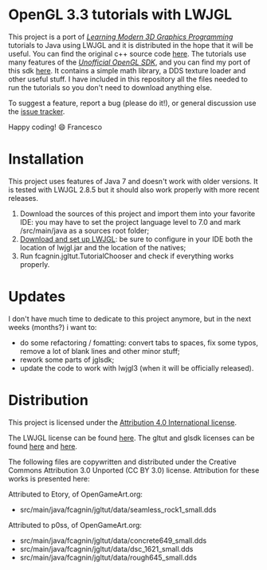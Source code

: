 OpenGL 3.3 tutorials with LWJGL
=
This project is a port of *[Learning Modern 3D Graphics Programming](http://www.arcsynthesis.org/gltut/index.html)* tutorials to Java using LWJGL and it is distributed in the hope that it will be useful. You can find the original c++ source code [here](https://bitbucket.org/alfonse/gltut/wiki/Home).
The tutorials use many features of the *[Unofficial OpenGL SDK](https://bitbucket.org/alfonse/unofficial-opengl-sdk/wiki/Home)*, and you can find my port of this sdk [here](https://github.com/integeruser/jglsdk). It contains a simple math library, a DDS texture loader and other useful stuff. I have included in this repository all the files needed to run the tutorials so you don't need to download anything else.

To suggest a feature, report a bug (please do it!), or general discussion use the [issue tracker](https://github.com/integeruser/gltut-lwjgl/issues).

Happy coding! :smile:
Francesco

Installation
=
This project uses features of Java 7 and doesn't work with older versions. It is tested with LWJGL 2.8.5 but it should also work properly with more recent releases.

1. Download the sources of this project and import them into your favorite IDE: you may have to set the project language level to 7.0 and mark /src/main/java as a sources root folder;
2. [Download and set up LWJGL](http://lwjgl.org/wiki/index.php?title=Downloading_and_Setting_Up_LWJGL): be sure to configure in your IDE both the location of lwjgl.jar and the location of the natives;
3. Run fcagnin.jgltut.TutorialChooser and check if everything works properly.

Updates
=
I don't have much time to dedicate to this project anymore, but in the next weeks (months?) i want to:

- do some refactoring / fomatting: convert tabs to spaces, fix some typos, remove a lot of blank lines and other minor stuff;
- rework some parts of jglsdk;
- update the code to work with lwjgl3 (when it will be officially released).

Distribution
=
This project is licensed under the [Attribution 4.0 International license](http://creativecommons.org/licenses/by/4.0/).

The LWJGL license can be found [here](http://lwjgl.org/license.php).
The gltut and glsdk licenses can be found [here](https://bitbucket.org/alfonse/gltut/raw/3ee6f3dd04a7/License.txt) and
[here](https://bitbucket.org/alfonse/unofficial-opengl-sdk/raw/1893b6e851b9/License.txt).

The following files are copywritten and distributed under the Creative Commons Attribution 3.0 Unported (CC BY 3.0) license. Attribution for these works is presented here:

Attributed to Etory, of OpenGameArt.org:

- src/main/java/fcagnin/jgltut/data/seamless\_rock1_small.dds

Attributed to p0ss, of OpenGameArt.org:

- src/main/java/fcagnin/jgltut/data/concrete649_small.dds
- src/main/java/fcagnin/jgltut/data/dsc\_1621_small.dds
- src/main/java/fcagnin/jgltut/data/rough645_small.dds